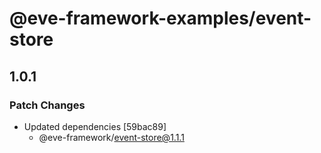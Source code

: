 # @eve-framework-examples/event-store

## 1.0.1
### Patch Changes

- Updated dependencies [59bac89]
  - @eve-framework/event-store@1.1.1
